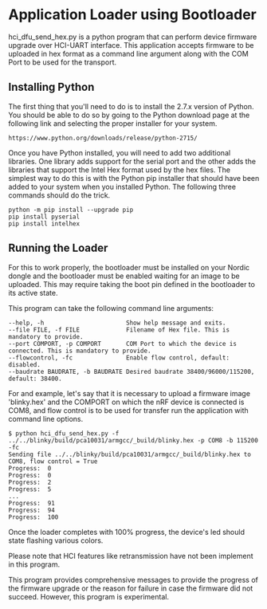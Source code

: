 Application Loader using Bootloader
===
hci_dfu_send_hex.py is a python program that can perform device firmware upgrade over HCI-UART interface. This application accepts firmware to be uploaded in hex format as a command line argument along with the COM Port to be used for the transport. 

Installing Python
---
The first thing that you'll need to do is to install the 2.7.x version of Python.  You should be able to do so by going to the Python download page at the following link and selecting the proper installer for your system.
```
https://www.python.org/downloads/release/python-2715/
```
Once you have Python installed, you will need to add two additional libraries.  One library adds support for the serial port and the other adds the libraries that support the Intel Hex format used by the hex files.  The simplest way to do this is with the Python pip installer that should have been added to your system when you installed Python.  The following three commands should do the trick.
```
python -m pip install --upgrade pip
pip install pyserial
pip install intelhex
```

Running the Loader
---
For this to work properly, the bootloader must be installed on your Nordic dongle and the bootloader must be enabled waiting for an image to be uploaded.  This may require taking the boot pin defined in the bootloader to its active state.

This program can take the following command line arguments:
```
--help, -h                       Show help message and exits.
--file FILE, -f FILE             Filename of Hex file. This is mandatory to provide.
--port COMPORT, -p COMPORT       COM Port to which the device is connected. This is mandatory to provide.
--flowcontrol, -fc               Enable flow control, default: disabled.
--baudrate BAUDRATE, -b BAUDRATE Desired baudrate 38400/96000/115200, default: 38400.
```
For and example, let's say that it is necessary to upload a firmware image 'blinky.hex' and the COMPORT on which the nRF device is connected is COM8, and flow control is to be used for transfer run the application with command line options.
```
$ python hci_dfu_send_hex.py -f ../../blinky/build/pca10031/armgcc/_build/blinky.hex -p COM8 -b 115200 -fc
Sending file ../../blinky/build/pca10031/armgcc/_build/blinky.hex to COM8, flow control = True
Progress:  0
Progress:  0
Progress:  2
Progress:  5
...
Progress:  91
Progress:  94
Progress:  100
```
Once the loader completes with 100% progress, the device's led should state flashing various colors.

Please note that HCI features like retransmission have not been implement in this program.

This program provides comprehensive messages to provide the progress of the firmware upgrade or the reason for failure in case the firmware did not succeed. However, this program is experimental.
